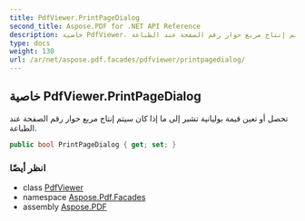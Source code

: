 ```yaml
---
title: PdfViewer.PrintPageDialog
second_title: Aspose.PDF for .NET API Reference
description: خاصية PdfViewer. تحصل أو تعين قيمة بوليانية تشير إلى ما إذا كان سيتم إنتاج مربع حوار رقم الصفحة عند الطباعة
type: docs
weight: 130
url: /ar/net/aspose.pdf.facades/pdfviewer/printpagedialog/
---
```

## خاصية PdfViewer.PrintPageDialog

تحصل أو تعين قيمة بوليانية تشير إلى ما إذا كان سيتم إنتاج مربع حوار رقم الصفحة عند الطباعة.

```csharp
public bool PrintPageDialog { get; set; }
```

### انظر أيضًا

* class [PdfViewer](../)
* namespace [Aspose.Pdf.Facades](../../../aspose.pdf.facades/)
* assembly [Aspose.PDF](../../../)